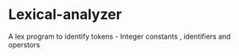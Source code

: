 # Lexical-analyzer
A lex program to identify tokens - Integer constants , identifiers and operstors
